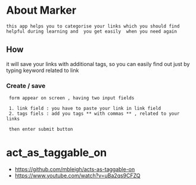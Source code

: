 # About Marker 
` this app helps you to categorise your links which you should find helpful during learning and  you get easily 
when you need again `

## How 
it will save your links with additional tags, so you can easily find out just by typing keyword related to link 

### Create / save
```
 form appear on screen , having two input fields

 1. link field : you have to paste your link in link field 
 2. tags fiels : add you tags ** with commas ** , related to your links 

 then enter submit button 
 ```

# act_as_taggable_on 
- https://github.com/mbleigh/acts-as-taggable-on
- https://www.youtube.com/watch?v=uBa2qs9CFZQ
 

